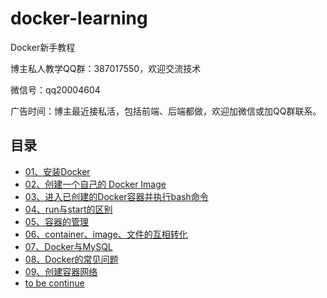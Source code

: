 # docker-learning

Docker新手教程

博主私人教学QQ群：387017550，欢迎交流技术

微信号：qq20004604

广告时间：博主最近接私活，包括前端、后端都做，欢迎加微信或加QQ群联系。

## 目录

* <a href="https://github.com/qq20004604/docker-learning/blob/master/01%E3%80%81%E5%AE%89%E8%A3%85Docker.md">01、安装Docker</a>
* <a href="https://github.com/qq20004604/docker-learning/blob/master/02%E3%80%81%E5%88%9B%E5%BB%BA%E4%B8%80%E4%B8%AA%E8%87%AA%E5%B7%B1%E7%9A%84%20Docker%20Image.md">02、创建一个自己的 Docker Image</a>
* <a href="https://github.com/qq20004604/docker-learning/blob/master/03%E3%80%81%E8%BF%9B%E5%85%A5%E5%B7%B2%E5%88%9B%E5%BB%BA%E7%9A%84Docker%E5%AE%B9%E5%99%A8%E5%B9%B6%E8%BF%90%E8%A1%8Cshell.md">03、进入已创建的Docker容器并执行bash命令</a>
* <a href="https://github.com/qq20004604/docker-learning/blob/master/04%E3%80%81run%E4%B8%8Estart%E7%9A%84%E5%8C%BA%E5%88%AB.md">04、run与start的区别</a>
* <a href="https://github.com/qq20004604/docker-learning/blob/master/05%E3%80%81%E5%AE%B9%E5%99%A8%E7%9A%84%E7%AE%A1%E7%90%86.md">05、容器的管理</a>
* <a href="https://github.com/qq20004604/docker-learning/blob/master/06%E3%80%81container%E3%80%81image%E3%80%81%E6%96%87%E4%BB%B6%E7%9A%84%E4%BA%92%E7%9B%B8%E8%BD%AC%E5%8C%96.md">06、container、image、文件的互相转化</a>
* <a href="https://github.com/qq20004604/docker-learning/blob/master/07、Docker与MySQL.md">07、Docker与MySQL</a>
* <a href="https://github.com/qq20004604/docker-learning/blob/master/08、Docker的常见问题.md">08、Docker的常见问题</a>
* <a href="https://github.com/qq20004604/docker-learning/blob/master/09、创建容器网络.md">09、创建容器网络</a>
* <a href="https://github.com/qq20004604">to be continue</a>

